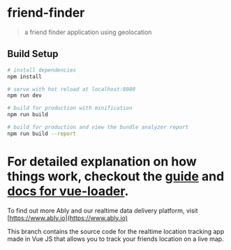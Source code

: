 # friend-finder

> a friend finder application using geolocation

## Build Setup

``` bash
# install dependencies
npm install

# serve with hot reload at localhost:8080
npm run dev

# build for production with minification
npm run build

# build for production and view the bundle analyzer report
npm run build --report
```

For detailed explanation on how things work, checkout the [guide](http://vuejs-templates.github.io/webpack/) and [docs for vue-loader](http://vuejs.github.io/vue-loader).
=======
To find out more Ably and our realtime data delivery platform, visit [https://www.ably.io](https://www.ably.io)

This branch contains the source code for the realtime location tracking app made in Vue JS that allows you to track your friends location on a live map.

